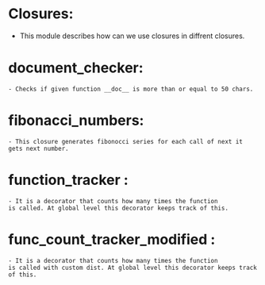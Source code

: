 # Closures:

- This module describes how can we use closures in diffrent closures.


# document_checker:
    - Checks if given function __doc__ is more than or equal to 50 chars.

# fibonacci_numbers:
    - This closure generates fibonocci series for each call of next it gets next number.

# function_tracker :
    - It is a decorator that counts how many times the function
    is called. At global level this decorator keeps track of this.

# func_count_tracker_modified :
    - It is a decorator that counts how many times the function 
    is called with custom dist. At global level this decorator keeps track of this.
